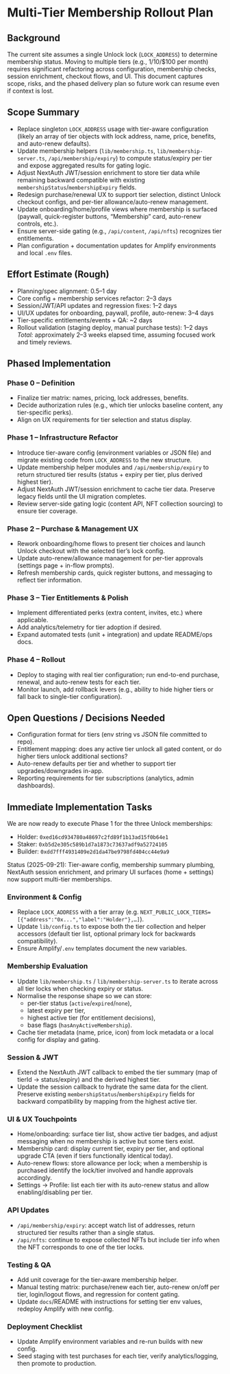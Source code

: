 # Multi-Tier Membership Rollout Plan

## Background
The current site assumes a single Unlock lock (`LOCK_ADDRESS`) to determine membership status. Moving to multiple tiers (e.g., $1/$10/$100 per month) requires significant refactoring across configuration, membership checks, session enrichment, checkout flows, and UI. This document captures scope, risks, and the phased delivery plan so future work can resume even if context is lost.

## Scope Summary
- Replace singleton `LOCK_ADDRESS` usage with tier-aware configuration (likely an array of tier objects with lock address, name, price, benefits, and auto-renew defaults).
- Update membership helpers (`lib/membership.ts`, `lib/membership-server.ts`, `/api/membership/expiry`) to compute status/expiry per tier and expose aggregated results for gating logic.
- Adjust NextAuth JWT/session enrichment to store tier data while remaining backward compatible with existing `membershipStatus`/`membershipExpiry` fields.
- Redesign purchase/renewal UX to support tier selection, distinct Unlock checkout configs, and per-tier allowance/auto-renew management.
- Update onboarding/home/profile views where membership is surfaced (paywall, quick-register buttons, “Membership” card, auto-renew controls, etc.).
- Ensure server-side gating (e.g., `/api/content`, `/api/nfts`) recognizes tier entitlements.
- Plan configuration + documentation updates for Amplify environments and local `.env` files.

## Effort Estimate (Rough)
- Planning/spec alignment: 0.5–1 day
- Core config + membership services refactor: 2–3 days
- Session/JWT/API updates and regression fixes: 1–2 days
- UI/UX updates for onboarding, paywall, profile, auto-renew: 3–4 days
- Tier-specific entitlements/events + QA: ~2 days
- Rollout validation (staging deploy, manual purchase tests): 1–2 days
_Total:_ approximately 2–3 weeks elapsed time, assuming focused work and timely reviews.

## Phased Implementation
### Phase 0 – Definition
- Finalize tier matrix: names, pricing, lock addresses, benefits.
- Decide authorization rules (e.g., which tier unlocks baseline content, any tier-specific perks).
- Align on UX requirements for tier selection and status display.

### Phase 1 – Infrastructure Refactor
- Introduce tier-aware config (environment variables or JSON file) and migrate existing code from `LOCK_ADDRESS` to the new structure.
- Update membership helper modules and `/api/membership/expiry` to return structured tier results (status + expiry per tier, plus derived highest tier).
- Adjust NextAuth JWT/session enrichment to cache tier data. Preserve legacy fields until the UI migration completes.
- Review server-side gating logic (content API, NFT collection sourcing) to ensure tier coverage.

### Phase 2 – Purchase & Management UX
- Rework onboarding/home flows to present tier choices and launch Unlock checkout with the selected tier’s lock config.
- Update auto-renew/allowance management for per-tier approvals (settings page + in-flow prompts).
- Refresh membership cards, quick register buttons, and messaging to reflect tier information.

### Phase 3 – Tier Entitlements & Polish
- Implement differentiated perks (extra content, invites, etc.) where applicable.
- Add analytics/telemetry for tier adoption if desired.
- Expand automated tests (unit + integration) and update README/ops docs.

### Phase 4 – Rollout
- Deploy to staging with real tier configuration; run end-to-end purchase, renewal, and auto-renew tests for each tier.
- Monitor launch, add rollback levers (e.g., ability to hide higher tiers or fall back to single-tier configuration).

## Open Questions / Decisions Needed
- Configuration format for tiers (env string vs JSON file committed to repo).
- Entitlement mapping: does any active tier unlock all gated content, or do higher tiers unlock additional sections?
- Auto-renew defaults per tier and whether to support tier upgrades/downgrades in-app.
- Reporting requirements for tier subscriptions (analytics, admin dashboards).

## Immediate Implementation Tasks
We are now ready to execute Phase 1 for the three Unlock memberships:

- Holder: `0xed16cd934780a48697c2fd89f1b13ad15f0b64e1`
- Staker: `0xb5d2e305c589b1d7a1873c73637adf9a52724105`
- Builder: `0xdd7fff4931409e2d1da47be9798fd404cc44e9a9`

Status (2025-09-21): Tier-aware config, membership summary plumbing, NextAuth session enrichment, and primary UI surfaces (home + settings) now support multi-tier memberships.

### Environment & Config
- Replace `LOCK_ADDRESS` with a tier array (e.g. `NEXT_PUBLIC_LOCK_TIERS=[{"address":"0x...","label":"Holder"},…]`).
- Update `lib/config.ts` to expose both the tier collection and helper accessors (default tier list, optional primary lock for backwards compatibility).
- Ensure Amplify/`.env` templates document the new variables.

### Membership Evaluation
- Update `lib/membership.ts` / `lib/membership-server.ts` to iterate across all tier locks when checking expiry or status.
- Normalise the response shape so we can store:
  * per-tier status (`active`/`expired`/`none`),
  * latest expiry per tier,
  * highest active tier (for entitlement decisions),
  * base flags (`hasAnyActiveMembership`).
- Cache tier metadata (name, price, icon) from lock metadata or a local config for display and gating.

### Session & JWT
- Extend the NextAuth JWT callback to embed the tier summary (map of tierId → status/expiry) and the derived highest tier.
- Update the session callback to hydrate the same data for the client. Preserve existing `membershipStatus`/`membershipExpiry` fields for backward compatibility by mapping from the highest active tier.

### UI & UX Touchpoints
- Home/onboarding: surface tier list, show active tier badges, and adjust messaging when no membership is active but some tiers exist.
- Membership card: display current tier, expiry per tier, and optional upgrade CTA (even if tiers functionally identical today).
- Auto-renew flows: store allowance per lock; when a membership is purchased identify the lock/tier involved and handle approvals accordingly.
- Settings → Profile: list each tier with its auto-renew status and allow enabling/disabling per tier.

### API Updates
- `/api/membership/expiry`: accept watch list of addresses, return structured tier results rather than a single status.
- `/api/nfts`: continue to expose collected NFTs but include tier info when the NFT corresponds to one of the tier locks.

### Testing & QA
- Add unit coverage for the tier-aware membership helper.
- Manual testing matrix: purchase/renew each tier, auto-renew on/off per tier, login/logout flows, and regression for content gating.
- Update `docs`/README with instructions for setting tier env values, redeploy Amplify with new config.

### Deployment Checklist
- Update Amplify environment variables and re-run builds with new config.
- Seed staging with test purchases for each tier, verify analytics/logging, then promote to production.
